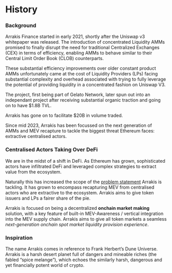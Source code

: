 # History

### Background

Arrakis Finance started in early 2021, shortly after the Uniswap v3 whitepaper was released. The introduction of concentrated Liquidity AMMs promised to finally disrupt the need for traditional Centralized Exchanges (CEX) in terms of efficiency, enabling AMMs to behave similar to their Central Limit Order Book (CLOB) counterparts.

These substantial efficiency improvements over older constant product AMMs unfortunately came at the cost of Liquidity Providers (LPs) facing substantial complexity and overhead associated with trying to fully leverage the potential of providing liquidity in a concentrated fashion on Uniswap V3.

The project, first being part of Gelato Network, later spun out into an independant project after receiving substantial organic traction and going on to have \$1.8B TVL.

Arrakis has gone on to facilitate \$20B in volume traded.

Since mid 2023, Arrakis has been focussed on the next generation of AMMs and MEV recapture to tackle the biggest threat Ethereum faces: extractive centralised actors.

### Centralised Actors Taking Over DeFi

We are in the midst of a shift in DeFi. As Ethereum has grown, sophisticated actors have infiltrated DeFi and leveraged complex strategies to extract value from the ecosystem.

Naturally this has increased the scope of the [problem statement](problemStatement.md) Arrakis is tackling. It has grown to encompass recapturing MEV from centralised actors who are extractive to the ecosystem. Arrakis aims to give token issuers and LPs a fairer share of the pie.

Arrakis is focused on being a decentralized **onchain market making** solution, with a key feature of built-in MEV-Awareness / vertical integration into the MEV supply chain. Arrakis aims to give all token markets a seamless _next-generation onchain spot market liquidity provision experience_.

### Inspiration

The name Arrakis comes in reference to Frank Herbert’s Dune Universe. Arrakis is a harsh desert planet full of dangers and mineable riches (the fabled “spice melange”), which echoes the similarly harsh, dangerous and yet financially potent world of crypto.